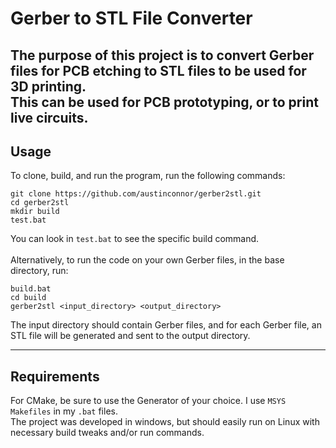 # Gerber to STL File Converter

The purpose of this project is to convert Gerber files for PCB etching to STL files to be used for 3D printing. <br>
This can be used for PCB prototyping, or to print live circuits. <br>
---
## Usage
To clone, build, and run the program, run the following commands:
```
git clone https://github.com/austinconnor/gerber2stl.git
cd gerber2stl
mkdir build
test.bat
```
You can look in `test.bat` to see the specific build command.<br>
<br>
Alternatively, to run the code on your own Gerber files, in the base directory, run:
```
build.bat
cd build
gerber2stl <input_directory> <output_directory>
```

The input directory should contain Gerber files, and for each Gerber file, an STL file will be generated and sent to the output directory.

---
## Requirements
For CMake, be sure to use the Generator of your choice. I use `MSYS Makefiles` in my `.bat` files. <br>
The project was developed in windows, but should easily run on Linux with necessary build tweaks and/or run commands.
